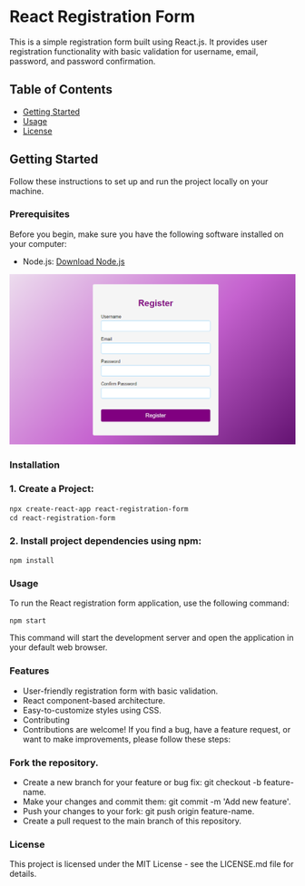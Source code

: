 # React Registration Form

This is a simple registration form built using React.js. It provides user registration functionality with basic validation for username, email, password, and password confirmation.

## Table of Contents

- [Getting Started](#getting-started)
- [Usage](#usage)
- [License](#license)

## Getting Started

Follow these instructions to set up and run the project locally on your machine.

### Prerequisites

Before you begin, make sure you have the following software installed on your computer:

- Node.js: [Download Node.js](https://nodejs.org/)

![logo](https://github.com/Livinston-Bran/React-Registration-Form/blob/main/img/Capture.PNG)

### Installation

### 1. Create a Project:

    npx create-react-app react-registration-form
    cd react-registration-form

### 2. Install project dependencies using npm:

    npm install

### Usage

To run the React registration form application, use the following command:

    npm start

This command will start the development server and open the application in your default web browser.

### Features
- User-friendly registration form with basic validation.
- React component-based architecture.
- Easy-to-customize styles using CSS.
- Contributing
- Contributions are welcome! If you find a bug, have a feature request, or want to make improvements, please follow these steps:

### Fork the repository.
- Create a new branch for your feature or bug fix: git checkout -b feature-name.
- Make your changes and commit them: git commit -m 'Add new feature'.
- Push your changes to your fork: git push origin feature-name.
- Create a pull request to the main branch of this repository.

### License
This project is licensed under the MIT License - see the LICENSE.md file for details.





